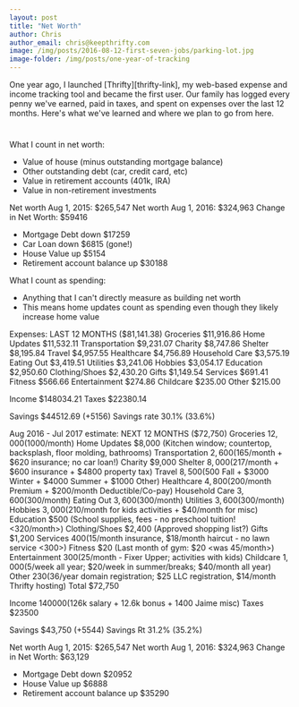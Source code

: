 ```yaml
---
layout: post
title: "Net Worth"
author: Chris
author_email: chris@keepthrifty.com
image: /img/posts/2016-08-12-first-seven-jobs/parking-lot.jpg
image-folder: /img/posts/one-year-of-tracking
---
```


One year ago, I launched [Thrifty][thrifty-link], my web-based expense and income tracking tool and became the first user. Our family has logged every penny we've earned, paid in taxes, and spent on expenses over the last 12 months. Here's what we've learned and where we plan to go from here.

#

What I count in net worth:
- Value of house (minus outstanding mortgage balance)
- Other outstanding debt (car, credit card, etc)
- Value in retirement accounts (401k, IRA)
- Value in non-retirement investments

Net worth Aug 1, 2015: $265,547
Net worth Aug 1, 2016: $324,963
Change in Net Worth: $59416
  - Mortgage Debt               down  $17259
  - Car Loan                    down  $6815 (gone!)
  - House Value                 up    $5154
  - Retirement account balance  up    $30188

What I count as spending:
  - Anything that I can't directly measure as building net worth
  - This means home updates count as spending even though they likely increase home value

Expenses:
LAST 12 MONTHS ($81,141.38)
Groceries       $11,916.86
Home Updates    $11,532.11
Transportation  $9,231.07
Charity         $8,747.86
Shelter         $8,195.84
Travel          $4,957.55
Healthcare      $4,756.89
Household Care  $3,575.19
Eating Out      $3,419.51
Utilities       $3,241.06
Hobbies         $3,054.17
Education       $2,950.60
Clothing/Shoes  $2,430.20
Gifts           $1,149.54
Services        $691.41
Fitness         $566.66
Entertainment   $274.86
Childcare       $235.00
Other           $215.00

Income          $148034.21
Taxes           $22380.14

Savings         $44512.69 (+5156)
Savings rate    30.1% (33.6%)

Aug 2016 - Jul 2017 estimate:
NEXT 12 MONTHS ($72,750)
Groceries       $12,000     ($1000/month)
Home Updates    $8,000      (Kitchen window; countertop, backsplash, floor molding, bathrooms)
Transportation  $2,600      ($165/month + $620 insurance; no car loan!)
Charity         $9,000
Shelter         $8,000      ($217/month + $600 insurance + $4800 property tax)
Travel          $8,500      ($500 Fall + $3000 Winter + $4000 Summer + $1000 Other)
Healthcare      $4,800      ($200/month Premium + $200/month Deductible/Co-pay)
Household Care  $3,600      ($300/month)
Eating Out      $3,600      ($300/month)
Utilities       $3,600      ($300/month)
Hobbies         $3,000      ($210/month for kids activities + $40/month for misc)
Education       $500        (School supplies, fees - no preschool tuition! <320/month>)
Clothing/Shoes  $2,400      (Approved shopping list?)
Gifts           $1,200
Services        $400        ($15/month insurance, $18/month haircut - no lawn service <300>)
Fitness         $20         (Last month of gym: $20 <was 45/month>)
Entertainment   $300        ($25/month - Fixer Upper; activities with kids)
Childcare       $1,000      ($5/week all year; $20/week in summer/breaks; $40/month all year)
Other           $230        ($36/year domain registration; $25 LLC registration, $14/month Thrifty hosting)
Total           $72,750

Income          $140000     ($126k salary + 12.6k bonus + 1400 Jaime misc)
Taxes           $23500

Savings         $43,750 (+5544)
Savings Rt      31.2% (35.2%)

Net worth Aug 1, 2015: $265,547
Net worth Aug 1, 2016: $324,963
Change in Net Worth: $63,129
  - Mortgage Debt               down  $20952
  - House Value                 up    $6888
  - Retirement account balance  up    $35290
